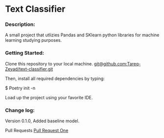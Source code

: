 # Text Classifier

### Description:
A small project that utlizies Pandas and SKlearn python libraries for machine learning studying purposes.

### Getting Started:
Clone this repository to your local machine. [git@github.com:Tareq-Zeyad/text-classifier.git]()

Then, install all required dependencies by typing:

$ Poetry init -n

Load up the project using your favorite IDE.

### Change log:
Version 0.1.0, Added baseline model.

Pull Requests
[Pull Request One]()